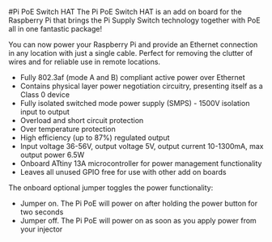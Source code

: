 <!--
---
name: Pi PoE Switch HAT
class: board
type: power
formfactor: HAT
manufacturer: Pi Supply
description: The Pi PoE Switch HAT is a power over ethernet add-on board for the Raspberry Pi
url: https://www.kickstarter.com/projects/pisupply/pi-poe-switch-hat-power-over-ethernet-for-raspberr
github: https://github.com/PiSupply/PiPoE
buy: https://www.pi-supply.com/product/pi-poe-switch-hat-power-over-ethernet-for-raspberry-pi/
image: 'pi-poe.png'
pincount: 40
eeprom: yes
power:
  '1':
  '2':
ground:
  '6':
  '9':
  '14':
  '20':
  '25':
  '30':
  '34':
  '39':
pin:
  '11':
    name: Power Management
  '15':
    name: LED Green/Yellow
  '16':
    name: LED Green
  '18':
    name: LED Yellow/Green
-->
#Pi PoE Switch HAT
The Pi PoE Switch HAT is an add on board for the Raspberry Pi that brings the Pi Supply Switch technology together with PoE all in one fantastic package!

You can now power your Raspberry Pi and provide an Ethernet connection in any location with just a single cable. Perfect for removing the clutter of wires and for reliable use in remote locations.

* Fully 802.3af (mode A and B) compliant active power over Ethernet
* Contains physical layer power negotiation circuitry, presenting itself as a Class 0 device
* Fully isolated switched mode power supply (SMPS) - 1500V isolation input to output
* Overload and short circuit protection
* Over temperature protection
* High efficiency (up to 87%) regulated output
* Input voltage 36-56V, output voltage 5V, output current 10-1300mA, max output power 6.5W
* Onboard ATtiny 13A microcontroller for power management functionality
* Leaves all unused GPIO free for use with other add on boards

The onboard optional jumper toggles the power functionality:

* Jumper on. The Pi PoE will power on after holding the power button for two seconds
* Jumper off. The Pi PoE will power on as soon as you apply power from your injector
